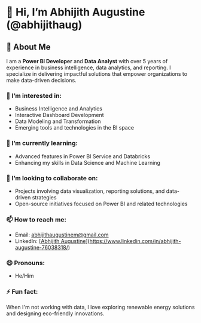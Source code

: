 # 👋 Hi, I’m Abhijith Augustine (@abhijithaug)

## 🌟 About Me
I am a **Power BI Developer** and **Data Analyst** with over 5 years of experience in business intelligence, data analytics, and reporting. I specialize in delivering impactful solutions that empower organizations to make data-driven decisions.

### 👀 I’m interested in:
- Business Intelligence and Analytics  
- Interactive Dashboard Development  
- Data Modeling and Transformation  
- Emerging tools and technologies in the BI space  

### 🌱 I’m currently learning:
- Advanced features in Power BI Service and Databricks  
- Enhancing my skills in Data Science and Machine Learning  

### 💞️ I’m looking to collaborate on:
- Projects involving data visualization, reporting solutions, and data-driven strategies  
- Open-source initiatives focused on Power BI and related technologies  

### 📫 How to reach me:
- Email: [abhijithaugustinem@gmail.com](mailto:abhijithaugustinem@gmail.com)  
- LinkedIn: [[Abhijith Augustine](https://www.linkedin.com/in/abhijith-augustine)](https://www.linkedin.com/in/abhijith-augustine-76038318/)  

### 😄 Pronouns:
- He/Him  

### ⚡ Fun fact:
When I'm not working with data, I love exploring renewable energy solutions and designing eco-friendly innovations.  

<!---
abhijithaug/abhijithaug is a ✨ special ✨ repository because its `README.md` (this file) appears on your GitHub profile.
You can click the Preview link to take a look at your changes.
--->
